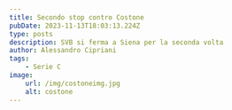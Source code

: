 ```yaml
---
title: Secondo stop contro Costone
pubDate: 2023-11-13T18:03:13.224Z
type: posts
description: SVB si ferma a Siena per la seconda volta
author: Alessandro Cipriani
tags:
    - Serie C
image:
    url: /img/costoneimg.jpg
    alt: costone
---
```


